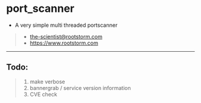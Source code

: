 # port_scanner
* A very simple multi threaded portscanner 
> * the-scientist@rootstorm.com
> * https://www.rootstorm.com
------------------------------------------------------------
## Todo:
> 1) make verbose 
> 2) bannergrab / service version information
> 3) CVE check
